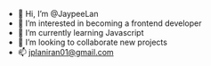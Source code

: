 - 👋 Hi, I’m @JaypeeLan
- 👀 I’m interested in becoming a frontend developer
- 🌱 I’m currently learning Javascript
- 💞️ I’m looking to collaborate new projects
- 📫 jplaniran01@gmail.com

<!---
JaypeeLan/JaypeeLan is a ✨ special ✨ repository because its `README.md` (this file) appears on your GitHub profile.
You can click the Preview link to take a look at your changes.
--->
